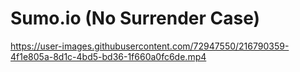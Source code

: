 # Sumo.io (No Surrender Case)
https://user-images.githubusercontent.com/72947550/216790359-4f1e805a-8d1c-4bd5-bd36-1f660a0fc6de.mp4
